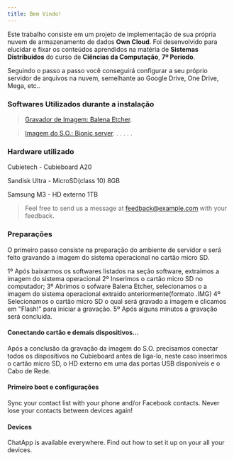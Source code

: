```yaml
---
title: Bem Vindo!
---
```


Este trabalho consiste em um projeto de implementação de sua própria nuvem de armazenamento de dados **Own Cloud**.
Foi desenvolvido para elucidar e fixar os conteúdos aprendidos na matéria de **Sistemas Distribuidos** do curso de **Ciências da Computação**, **7º Período**.

Seguindo o passo a passo você conseguirá configurar a seu próprio servidor de arquivos na nuvem, semelhante ao Google Drive, One Drive, Mega, etc..


### Softwares Utilizados durante a instalação
> [Gravador de Imagem: Balena Etcher](https://github.com/balena-io/etcher/releases/download/v1.5.91/balenaEtcher-Portable-1.5.91.exe).

> [Imagem do S.O.: Bionic server](https://imola.armbian.com/cubieboard2/archive/Armbian_20.02.1_Cubieboard2_bionic_current_5.4.20.7z).
> []().
> []().
> []().
> []().
> []().


### Hardware utilizado

Cubietech - Cubieboard A20

Sandisk Ultra - MicroSD(class 10) 8GB

Samsung M3 - HD externo 1TB

> Feel free to send us a message at [feedback@example.com](mailto:feedback@example.com) with your feedback.

### Preparações

O primeiro passo consiste na preparação do ambiente de servidor e será feito gravando a imagem do sistema operacional no cartão micro SD.

1º Após baixarmos os softwares listados na seção software, extraimos a imagem do sistema operacional
2º Inserimos o cartão micro SD no computador;
3º Abrimos o sofware Balena Etcher, selecionamos o a imagem do sistema operacional extraido anteriormente(formato .IMG)
4º Selecionamos o cartão micro SD o qual será gravado a imagem e clicamos em "Flash!" para iniciar a gravação.
5º Após alguns minutos a gravação será concluida.

#### Conectando cartão e demais dispositivos...

Após a conclusão da gravação da imagem do S.O. precisamos conectar todos os dispositivos no Cubieboard antes de liga-lo, neste caso inserimos o cartão micro SD, o HD externo em uma das portas USB disponíveis e o Cabo de Rede. 

#### Primeiro boot e configurações

Sync your contact list with your phone and/or Facebook contacts. Never lose your contacts between devices again!

#### Devices

ChatApp is available everywhere. Find out how to set it up on your all your devices.
